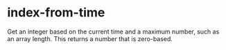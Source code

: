 # index-from-time

Get an integer based on the current time and a maximum number, such as an array length. This returns a number that is
zero-based.
